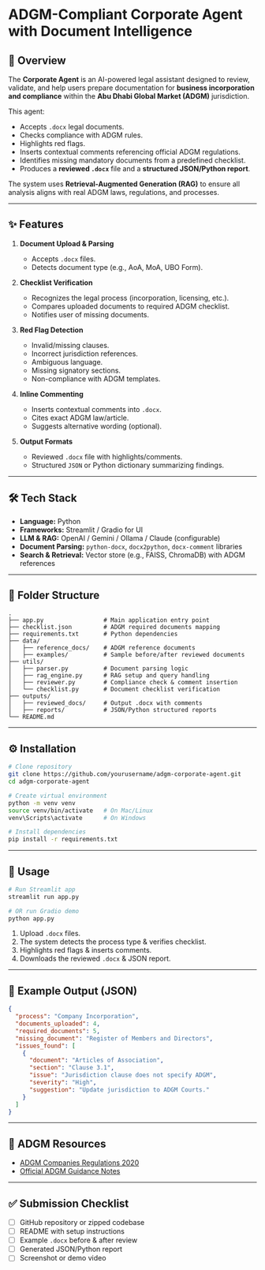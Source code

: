 # ADGM-Compliant Corporate Agent with Document Intelligence

## 📌 Overview
The **Corporate Agent** is an AI-powered legal assistant designed to review, validate, and help users prepare documentation for **business incorporation and compliance** within the **Abu Dhabi Global Market (ADGM)** jurisdiction.  

This agent:
- Accepts `.docx` legal documents.
- Checks compliance with ADGM rules.
- Highlights red flags.
- Inserts contextual comments referencing official ADGM regulations.
- Identifies missing mandatory documents from a predefined checklist.
- Produces a **reviewed `.docx`** file and a **structured JSON/Python report**.

The system uses **Retrieval-Augmented Generation (RAG)** to ensure all analysis aligns with real ADGM laws, regulations, and processes.

---

## ✨ Features
1. **Document Upload & Parsing**  
   - Accepts `.docx` files.  
   - Detects document type (e.g., AoA, MoA, UBO Form).  

2. **Checklist Verification**  
   - Recognizes the legal process (incorporation, licensing, etc.).  
   - Compares uploaded documents to required ADGM checklist.  
   - Notifies user of missing documents.

3. **Red Flag Detection**  
   - Invalid/missing clauses.  
   - Incorrect jurisdiction references.  
   - Ambiguous language.  
   - Missing signatory sections.  
   - Non-compliance with ADGM templates.

4. **Inline Commenting**  
   - Inserts contextual comments into `.docx`.  
   - Cites exact ADGM law/article.  
   - Suggests alternative wording (optional).

5. **Output Formats**  
   - Reviewed `.docx` file with highlights/comments.  
   - Structured `JSON` or Python dictionary summarizing findings.

---

## 🛠️ Tech Stack
- **Language:** Python  
- **Frameworks:** Streamlit / Gradio for UI  
- **LLM & RAG:** OpenAI / Gemini / Ollama / Claude (configurable)  
- **Document Parsing:** `python-docx`, `docx2python`, `docx-comment` libraries  
- **Search & Retrieval:** Vector store (e.g., FAISS, ChromaDB) with ADGM references  

---

## 📂 Folder Structure
```
.
├── app.py                 # Main application entry point
├── checklist.json         # ADGM required documents mapping
├── requirements.txt       # Python dependencies
├── data/
│   ├── reference_docs/    # ADGM reference documents
│   ├── examples/          # Sample before/after reviewed documents
├── utils/
│   ├── parser.py          # Document parsing logic
│   ├── rag_engine.py      # RAG setup and query handling
│   ├── reviewer.py        # Compliance check & comment insertion
│   └── checklist.py       # Document checklist verification
├── outputs/
│   ├── reviewed_docs/     # Output .docx with comments
│   ├── reports/           # JSON/Python structured reports
└── README.md
```

---

## ⚙️ Installation
```bash
# Clone repository
git clone https://github.com/yourusername/adgm-corporate-agent.git
cd adgm-corporate-agent

# Create virtual environment
python -m venv venv
source venv/bin/activate   # On Mac/Linux
venv\Scripts\activate      # On Windows

# Install dependencies
pip install -r requirements.txt
```

---

## 🚀 Usage
```bash
# Run Streamlit app
streamlit run app.py

# OR run Gradio demo
python app.py
```

1. Upload `.docx` files.  
2. The system detects the process type & verifies checklist.  
3. Highlights red flags & inserts comments.  
4. Downloads the reviewed `.docx` & JSON report.

---

## 📌 Example Output (JSON)
```json
{
  "process": "Company Incorporation",
  "documents_uploaded": 4,
  "required_documents": 5,
  "missing_document": "Register of Members and Directors",
  "issues_found": [
    {
      "document": "Articles of Association",
      "section": "Clause 3.1",
      "issue": "Jurisdiction clause does not specify ADGM",
      "severity": "High",
      "suggestion": "Update jurisdiction to ADGM Courts."
    }
  ]
}
```

---

## 📜 ADGM Resources
- [ADGM Companies Regulations 2020](https://www.adgm.com)
- [Official ADGM Guidance Notes](https://www.adgm.com)

---

## ✅ Submission Checklist
- [ ] GitHub repository or zipped codebase  
- [ ] README with setup instructions  
- [ ] Example `.docx` before & after review  
- [ ] Generated JSON/Python report  
- [ ] Screenshot or demo video  
